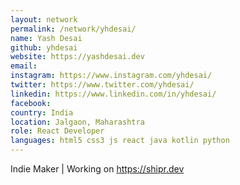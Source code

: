 ```yaml
---
layout: network
permalink: /network/yhdesai/
name: Yash Desai
github: yhdesai
website: https://yashdesai.dev
email:
instagram: https://www.instagram.com/yhdesai/
twitter: https://www.twitter.com/yhdesai/
linkedin: https://www.linkedin.com/in/yhdesai/
facebook:
country: India
location: Jalgaon, Maharashtra
role: React Developer
languages: html5 css3 js react java kotlin python
---
```


Indie Maker | Working on <https://shipr.dev>
